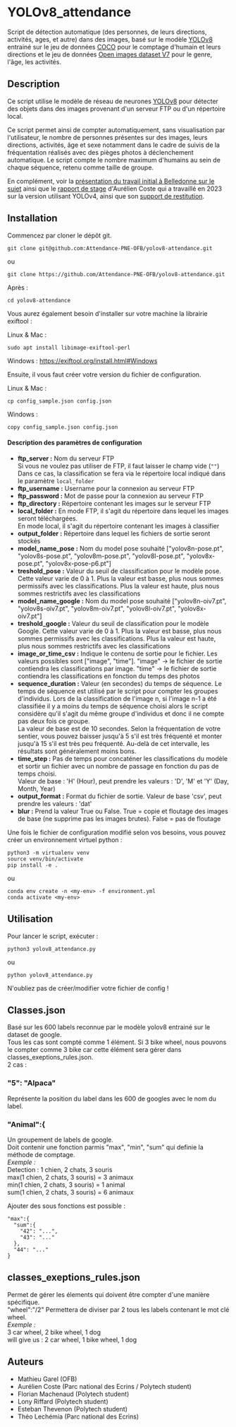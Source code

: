 # YOLOv8_attendance

Script de détection automatique (des personnes, de leurs directions, activités, ages, et autre) dans des images, basé sur le modèle [YOLOv8](https://docs.ultralytics.com/fr/models/yolov8/) entrainé sur le jeu de données [COCO](https://cocodataset.org/#home) pour le comptage d'humain et leurs directions et le jeu de données [Open images dataset V7](https://storage.googleapis.com/openimages/web/index.html) pour le genre, l'âge, les activités.

## Description

Ce script utilise le modèle de réseau de neurones [YOLOv8](https://docs.ultralytics.com/fr/models/yolov8/) pour détecter des objets dans des images provenant d'un serveur FTP ou d'un répertoire local.

Ce script permet ainsi de compter automatiquement, sans visualisation par l'utilisateur, le nombre de personnes présentes sur des images, leurs directions, activités, âge et sexe notamment dans le cadre de suivis de la fréquentation réalisés avec des pièges photos à déclenchement automatique. Le script compte le nombre maximum d'humains au sein de chaque séquence, retenu comme taille de groupe.

En complément, voir la [présentation du travail initial à Belledonne sur le sujet](https://hal.science/hal-04315119v1) ainsi que le [rapport de stage](https://data.ecrins-parcnational.fr/documents/stages/2023-09-rapport-stage-Aurelien-Coste-photos-IA-frequentation.pdf) d'Aurélien Coste qui a travaillé en 2023 sur la version utilisant YOLOv4, ainsi que son [support de restitution](https://data.ecrins-parcnational.fr/documents/stages/2023-09-restitution-stage-Aurelien-Coste-photos-IA-frequentation.pdf).

## Installation

Commencez par cloner le dépôt git.

```
git clone git@github.com:Attendance-PNE-OFB/yolov8-attendance.git
```
ou
```
git clone https://github.com/Attendance-PNE-OFB/yolov8-attendance.git
```
Après : 
```
cd yolov8-attendance
```

Vous aurez également besoin d'installer sur votre machine la librairie exiftool :  

Linux & Mac :
```
sudo apt install libimage-exiftool-perl
```
Windows :
https://exiftool.org/install.html#Windows

Ensuite, il vous faut créer votre version du fichier de configuration.

Linux & Mac :
```
cp config_sample.json config.json
```
Windows :
```
copy config_sample.json config.json
```

#### Description des paramètres de configuration

- **ftp_server :** Nom du serveur FTP  
  Si vous ne voulez pas utiliser de FTP, il faut laisser le champ vide (`""`) 
  Dans ce cas, la classification se fera via le répertoire local indiqué dans le paramètre `local_folder`  
- **ftp_username :** Username pour la connexion au serveur FTP  
- **ftp_password :** Mot de passe pour la connexion au serveur FTP  
- **ftp_directory :** Répertoire contenant les images sur le serveur FTP  
- **local_folder :** En mode FTP, il s'agit du répertoire dans lequel les images seront téléchargées.   
  En mode local, il s'agit du répertoire contenant les images à classifier  
- **output_folder :** Répertoire dans lequel les fichiers de sortie seront stockés
- **model_name_pose :** Nom du model pose souhaité ["yolov8n-pose.pt", "yolov8s-pose.pt", "yolov8m-pose.pt", "yolov8l-pose.pt", "yolov8x-pose.pt", "yolov8x-pose-p6.pt"]
- **treshold_pose :** Valeur du seuil de classification pour le modèle pose. Cette valeur varie de 0 à 1. Plus la valeur est basse, plus nous sommes permissifs avec les classifications. Plus la valeur est haute, plus nous sommes restrictifs avec les classifications  
- **model_name_google :** Nom du model pose souhaité ["yolov8n-oiv7.pt", "yolov8s-oiv7.pt", "yolov8m-oiv7.pt", "yolov8l-oiv7.pt", "yolov8x-oiv7.pt"]
- **treshold_google :** Valeur du seuil de classification pour le modèle Google. Cette valeur varie de 0 à 1. Plus la valeur est basse, plus nous sommes permissifs avec les classifications. Plus la valeur est haute, plus nous sommes restrictifs avec les classifications
- **image_or_time_csv :** Indique le contenu de sortie pour le fichier. Les valeurs possibles sont ["image", "time"]. "image" -> le fichier de sortie contiendra les classifications par image. "time" -> le fichier de sortie contiendra les classifications en fonction du temps des photos  
- **sequence_duration :** Valeur (en secondes) du temps de séquence. Le temps de séquence est utilisé par le script pour compter les groupes d'individus. Lors de la classification de l'image n, si l'image n-1 a été classifiée il y a moins du temps de séquence choisi alors le script considère qu'il s'agit du même groupe d'individus et donc il ne compte pas deux fois ce groupe.  
  La valeur de base est de 10 secondes. Selon la fréquentation de votre sentier, vous pouvez baisser jusqu'à 5 s'il est très fréquenté et monter jusqu'à 15 s'il est très peu fréquenté. Au-delà de cet intervalle, les résultats sont généralement moins bons.  
- **time_step :** Pas de temps pour concaténer les classifications du modèle et sortir un fichier avec un nombre de passage en fonction du pas de temps choisi.  
  Valeur de base : 'H' (Hour), peut prendre les valeurs : 'D', 'M' et 'Y'  (Day, Month, Year)  
- **output_format :** Format du fichier de sortie. 
  Valeur de base 'csv', peut prendre les valeurs : 'dat'
- **blur :** Prend la valeur True ou False. True = copie et floutage des images de base (ne supprime pas les images brutes). False = pas de floutage

Une fois le fichier de configuration modifié selon vos besoins, vous pouvez créer un environnement virtuel python :

```
python3 -m virtualenv venv
source venv/bin/activate
pip install -e .
```
ou
```
conda env create -n <my-env> -f environment.yml
conda activate <my-env>
```

## Utilisation

Pour lancer le script, exécuter :

```
python3 yolov8_attendance.py
```
ou
```
python yolov8_attendance.py
```

N'oubliez pas de créer/modifier votre fichier de config !

## Classes.json
Basé sur les 600 labels reconnue par le modèle yolov8 entrainé sur le dataset de google.  
Tous les cas sont compté comme 1 élément. Si 3 bike wheel, nous pouvons le compter comme 3 bike car cette élément sera gérer dans classes_exeptions_rules.json.  
2 cas :  
### "5": "Alpaca" 
Représente la position du label dans les 600 de googles avec le nom du label.  
### "Animal":{ 
Un groupement de labels de google.  
Doit contenir une fonction parmis "max", "min", "sum" qui definie la méthode de comptage.  
_Exemple :_  
Detection : 1 chien, 2 chats, 3 souris  
max(1 chien, 2 chats, 3 souris) = 3 animaux  
min(1 chien, 2 chats, 3 souris) = 1 animal  
sum(1 chien, 2 chats, 3 souris) = 6 animaux  

Ajouter des sous fonctions est possible : 
```
"max":{
  "sum":{
    "42": "...",
    "43": "..."
  },
  "44": "..."
}
```

## classes_exeptions_rules.json
Permet de gérer les élements qui doivent être compter d'une manière spécifique.  
"wheel":"/2" Permettera de diviser par 2 tous les labels contenant le mot clé wheel.  
_Exemple :_  
3 car wheel, 2 bike wheel, 1 dog  
will give us : 2 car wheel, 1 bike wheel, 1 dog  

## Auteurs

* Mathieu Garel (OFB)
* Aurélien Coste (Parc national des Ecrins /  Polytech student)
* Florian Machenaud (Polytech student)
* Lony Riffard (Polytech student)
* Esteban Thevenon (Polytech student)
* Théo Lechémia (Parc national des Ecrins)
